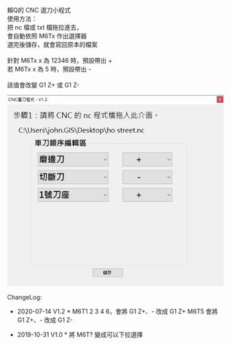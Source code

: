賴Q的 CNC 選刀小程式
<br>
使用方法：<br>
  把 nc 檔或 txt 檔拖拉進去，<br>
  會自動依照 M6Tx 作出選擇器<br>
  選完後儲存，就會寫回原本的檔案<br>
  <br>
  針對 M6Tx x 為 12346 時，預設帶出 +<br>
  若 M6Tx x 為 5 時，預設帶出 -<br>
  <br>
  該值會改變 G1 Z+ 或 G1 Z-
  
<img src="screenshot/screenshot2.jpg">

ChangeLog:
* 2020-07-14 V1.2 *
M6T1 2 3 4 6，會將 G1 Z+、- 改成 G1 Z+
M6T5 會將 G1 Z+、- 改成 G1 Z- 

* 2019-10-31 V1.0 *
將 M6T? 變成可以下拉選擇

 
  
